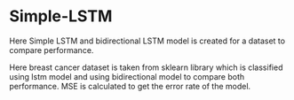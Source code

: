 # Simple-LSTM
Here Simple LSTM and bidirectional LSTM model is created for a dataset to compare performance.

Here breast cancer dataset is taken from sklearn library which is classified using lstm model and using bidirectional model to compare both performance. MSE is calculated to get the error rate of the model.

